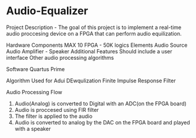 # Audio-Equalizer

Project Description - The goal of this project is to implement a real-time audio proccesing device on a FPGA that can perform audio equilization. 

Hardware Components
MAX 10 FPGA - 50K logics Elements
Audio Source
Audio Amplifier - Speaker
Additional Features
Should include a user interface
Other audio processing algorithms


Software 
Quartus Prime

Algorithm Used for Adui DEwqulization
Finite Impulse Response Filter

Audio Processing Flow
1) Audio(Analog) is converted to Digital with an ADC(on the FPGA board)
2) Audio is proccesed using FIR filter
3) The filter is applied to the audio
4) Audio is converted to analog by the DAC on the FPGA board and played with a speaker




